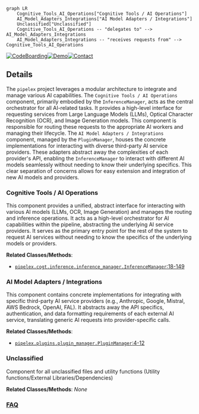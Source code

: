 ```mermaid
graph LR
    Cognitive_Tools_AI_Operations["Cognitive Tools / AI Operations"]
    AI_Model_Adapters_Integrations["AI Model Adapters / Integrations"]
    Unclassified["Unclassified"]
    Cognitive_Tools_AI_Operations -- "delegates to" --> AI_Model_Adapters_Integrations
    AI_Model_Adapters_Integrations -- "receives requests from" --> Cognitive_Tools_AI_Operations
```

[![CodeBoarding](https://img.shields.io/badge/Generated%20by-CodeBoarding-9cf?style=flat-square)](https://github.com/CodeBoarding/CodeBoarding)[![Demo](https://img.shields.io/badge/Try%20our-Demo-blue?style=flat-square)](https://www.codeboarding.org/diagrams)[![Contact](https://img.shields.io/badge/Contact%20us%20-%20contact@codeboarding.org-lightgrey?style=flat-square)](mailto:contact@codeboarding.org)

## Details

The `pipelex` project leverages a modular architecture to integrate and manage various AI capabilities. The `Cognitive Tools / AI Operations` component, primarily embodied by the `InferenceManager`, acts as the central orchestrator for all AI-related tasks. It provides a high-level interface for requesting services from Large Language Models (LLMs), Optical Character Recognition (OCR), and Image Generation models. This component is responsible for routing these requests to the appropriate AI workers and managing their lifecycle. The `AI Model Adapters / Integrations` component, managed by the `PluginManager`, houses the concrete implementations for interacting with diverse third-party AI service providers. These adapters abstract away the complexities of each provider's API, enabling the `InferenceManager` to interact with different AI models seamlessly without needing to know their underlying specifics. This clear separation of concerns allows for easy extension and integration of new AI models and providers.

### Cognitive Tools / AI Operations
This component provides a unified, abstract interface for interacting with various AI models (LLMs, OCR, Image Generation) and manages the routing and inference operations. It acts as a high-level orchestrator for AI capabilities within the pipeline, abstracting the underlying AI service providers. It serves as the primary entry point for the rest of the system to request AI services without needing to know the specifics of the underlying models or providers.


**Related Classes/Methods**:

- <a href="https://github.com/Pipelex/pipelex/blob/mainpipelex/cogt/inference/inference_manager.py#L18-L149" target="_blank" rel="noopener noreferrer">`pipelex.cogt.inference.inference_manager.InferenceManager`:18-149</a>


### AI Model Adapters / Integrations
This component contains concrete implementations for integrating with specific third-party AI service providers (e.g., Anthropic, Google, Mistral, AWS Bedrock, OpenAI, FAL). It abstracts away the API specifics, authentication, and data formatting requirements of each external AI service, translating generic AI requests into provider-specific calls.


**Related Classes/Methods**:

- <a href="https://github.com/Pipelex/pipelex/blob/mainpipelex/plugins/plugin_manager.py#L4-L12" target="_blank" rel="noopener noreferrer">`pipelex.plugins.plugin_manager.PluginManager`:4-12</a>


### Unclassified
Component for all unclassified files and utility functions (Utility functions/External Libraries/Dependencies)


**Related Classes/Methods**: _None_



### [FAQ](https://github.com/CodeBoarding/GeneratedOnBoardings/tree/main?tab=readme-ov-file#faq)
